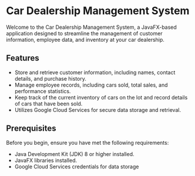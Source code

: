 # Car Dealership Management System

Welcome to the Car Dealership Management System, a JavaFX-based application designed to streamline the management of customer information, employee data, and inventory at your car dealership.

## Features

- Store and retrieve customer information, including names, contact details, and purchase history.
- Manage employee records, including cars sold, total sales, and performance statistics.
- Keep track of the current inventory of cars on the lot and record details of cars that have been sold.
- Utilizes Google Cloud Services for secure data storage and retrieval.

## Prerequisites

Before you begin, ensure you have met the following requirements:

- Java Development Kit (JDK) 8 or higher installed.
- JavaFX libraries installed.
- Google Cloud Services credentials for data storage 
